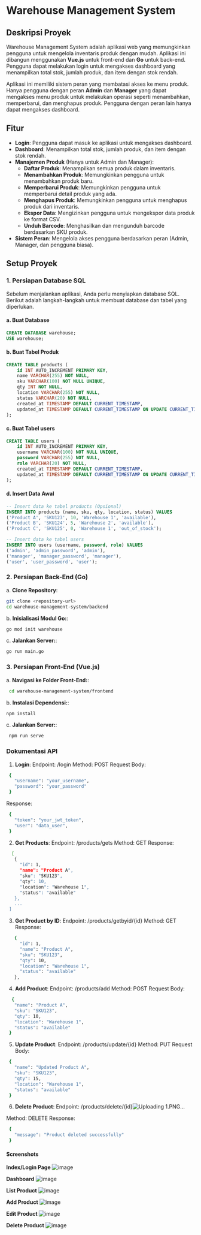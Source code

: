 # Warehouse Management System

## Deskripsi Proyek

Warehouse Management System adalah aplikasi web yang memungkinkan pengguna untuk mengelola inventaris produk dengan mudah. Aplikasi ini dibangun menggunakan **Vue.js** untuk front-end dan **Go** untuk back-end. Pengguna dapat melakukan login untuk mengakses dashboard yang menampilkan total stok, jumlah produk, dan item dengan stok rendah. 

Aplikasi ini memiliki sistem peran yang membatasi akses ke menu produk. Hanya pengguna dengan peran **Admin** dan **Manager** yang dapat mengakses menu produk untuk melakukan operasi seperti menambahkan, memperbarui, dan menghapus produk. Pengguna dengan peran lain hanya dapat mengakses dashboard.

## Fitur

- **Login**: Pengguna dapat masuk ke aplikasi untuk mengakses dashboard.
- **Dashboard**: Menampilkan total stok, jumlah produk, dan item dengan stok rendah.
- **Manajemen Produk** (Hanya untuk Admin dan Manager):
  - **Daftar Produk**: Menampilkan semua produk dalam inventaris.
  - **Menambahkan Produk**: Memungkinkan pengguna untuk menambahkan produk baru.
  - **Memperbarui Produk**: Memungkinkan pengguna untuk memperbarui detail produk yang ada.
  - **Menghapus Produk**: Memungkinkan pengguna untuk menghapus produk dari inventaris.
  - **Ekspor Data**: Mengizinkan pengguna untuk mengekspor data produk ke format CSV.
  - **Unduh Barcode**: Menghasilkan dan mengunduh barcode berdasarkan SKU produk.
- **Sistem Peran**: Mengelola akses pengguna berdasarkan peran (Admin, Manager, dan pengguna biasa).

## Setup Proyek

### 1. Persiapan Database SQL

Sebelum menjalankan aplikasi, Anda perlu menyiapkan database SQL. Berikut adalah langkah-langkah untuk membuat database dan tabel yang diperlukan.

#### a. **Buat Database**

```sql
CREATE DATABASE warehouse;
USE warehouse;
```

#### b. **Buat Tabel Produk**

```sql
CREATE TABLE products (
    id INT AUTO_INCREMENT PRIMARY KEY,
    name VARCHAR(255) NOT NULL,
    sku VARCHAR(100) NOT NULL UNIQUE,
    qty INT NOT NULL,
    location VARCHAR(255) NOT NULL,
    status VARCHAR(20) NOT NULL,
    created_at TIMESTAMP DEFAULT CURRENT_TIMESTAMP,
    updated_at TIMESTAMP DEFAULT CURRENT_TIMESTAMP ON UPDATE CURRENT_TIMESTAMP
);
```

#### c. **Buat Tabel users**

```sql
CREATE TABLE users (
    id INT AUTO_INCREMENT PRIMARY KEY,
    username VARCHAR(100) NOT NULL UNIQUE,
    password VARCHAR(255) NOT NULL,
    role VARCHAR(20) NOT NULL,
    created_at TIMESTAMP DEFAULT CURRENT_TIMESTAMP,
    updated_at TIMESTAMP DEFAULT CURRENT_TIMESTAMP ON UPDATE CURRENT_TIMESTAMP
);
```

#### d. **Insert Data Awal**

```sql
-- Insert data ke tabel products (Opsional)
INSERT INTO products (name, sku, qty, location, status) VALUES
('Product A', 'SKU123', 10, 'Warehouse 1', 'available'),
('Product B', 'SKU124', 5, 'Warehouse 2', 'available'),
('Product C', 'SKU125', 0, 'Warehouse 1', 'out_of_stock');

-- Insert data ke tabel users
INSERT INTO users (username, password, role) VALUES
('admin', 'admin_password', 'admin'),
('manager', 'manager_password', 'manager'),
('user', 'user_password', 'user');
```

### 2. Persiapan Back-End (Go)
a. **Clone Repository**:
   ```bash
   git clone <repository-url>
   cd warehouse-management-system/backend
   ```
b. **Inisialisasi Modul Go:**:
   ```bash
   go mod init warehouse
   ```
c. **Jalankan Server:**:
   ```bash
   go run main.go
   ```

### 3. Persiapan Front-End (Vue.js)
a. **Navigasi ke Folder Front-End:**:
   ```bash
    cd warehouse-management-system/frontend
   ```
b. **Instalasi Dependensi:**:
   ```bash
   npm install
   ```
c. **Jalankan Server:**:
   ```bash
    npm run serve
   ```

### Dokumentasi API
1. **Login**:
Endpoint: /login
Method: POST
Request Body:
 ```bash
  {
    "username": "your_username",
    "password": "your_password"
  }
 ```
Response:
 ```bash
  {
    "token": "your_jwt_token",
    "user": "data_user",
  }
 ```

2. **Get Products**:
Endpoint: /products/gets
Method: GET
Response:
 ```bash
   [
    {
      "id": 1,
      "name": "Product A",
      "sku": "SKU123",
      "qty": 10,
      "location": "Warehouse 1",
      "status": "available"
    },
    ...
  ]
 ```

3. **Get Product by ID**:
Endpoint: /products/getbyid/{id}
Method: GET
Response:
 ```bash
    {
      "id": 1,
      "name": "Product A",
      "sku": "SKU123",
      "qty": 10,
      "location": "Warehouse 1",
      "status": "available"
    },
 ```

4. **Add Product**:
Endpoint: /products/add
Method: POST
Request Body:
 ```bash
   {
    "name": "Product A",
    "sku": "SKU123",
    "qty": 10,
    "location": "Warehouse 1",
    "status": "available"
  }
 ```

5. **Update Product**:
Endpoint: /products/update/{id}
Method: PUT
Request Body:
 ```bash
  {
    "name": "Updated Product A",
    "sku": "SKU123",
    "qty": 15,
    "location": "Warehouse 1",
    "status": "available"
  }
 ```

6. **Delete Product**:
Endpoint: /products/delete/{id}![Uploading 1.PNG…]()

Method: DELETE
Response:
 ```bash
  {
    "message": "Product deleted successfully"
  }
 ```

#### **Screenshots**

**Index/Login Page**
![image](https://github.com/user-attachments/assets/f4d87ea6-c65c-4922-91f4-d8454267d306)

**Dashboard**
![image](https://github.com/user-attachments/assets/d2217a02-a3ad-404a-b5ba-e523e07b496d)

**List Product**
![image](https://github.com/user-attachments/assets/91d771ef-e3f3-4da3-b633-7b212799a6a7)

**Add Product**
![image](https://github.com/user-attachments/assets/568d390d-e7a1-45cb-94c5-e42f8152a9bc)

**Edit Product**
![image](https://github.com/user-attachments/assets/9f008305-ebc7-4fd7-a85b-38f0bba92dfa)

**Delete Product**
![image](https://github.com/user-attachments/assets/babe4936-f869-4203-b176-31b4f05b1bda)



